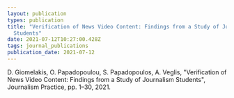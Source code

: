```yaml
---
layout: publication
types: publication
title: "Verification of News Video Content: Findings from a Study of Journalism
  Students"
date: 2021-07-12T10:27:00.428Z
tags: journal_publications
publication_date: 2021-07-12
---
```

<!--StartFragment-->

D. Giomelakis, O. Papadopoulou, S. Papadopoulos, A. Veglis, "Verification of News Video Content: Findings from a Study of Journalism Students", Journalism Practice, pp. 1–30, 2021.

<!--EndFragment-->